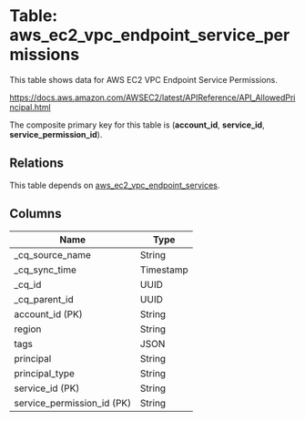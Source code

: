 # Table: aws_ec2_vpc_endpoint_service_permissions

This table shows data for AWS EC2 VPC Endpoint Service Permissions.

https://docs.aws.amazon.com/AWSEC2/latest/APIReference/API_AllowedPrincipal.html

The composite primary key for this table is (**account_id**, **service_id**, **service_permission_id**).

## Relations

This table depends on [aws_ec2_vpc_endpoint_services](aws_ec2_vpc_endpoint_services).

## Columns

| Name          | Type          |
| ------------- | ------------- |
|_cq_source_name|String|
|_cq_sync_time|Timestamp|
|_cq_id|UUID|
|_cq_parent_id|UUID|
|account_id (PK)|String|
|region|String|
|tags|JSON|
|principal|String|
|principal_type|String|
|service_id (PK)|String|
|service_permission_id (PK)|String|